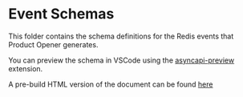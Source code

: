 # Event Schemas

This folder contains the schema definitions for the Redis events that Product Opener generates.

You can preview the schema in VSCode using the [asyncapi-preview](https://marketplace.visualstudio.com/items?itemName=asyncapi.asyncapi-preview) extension.

A pre-build HTML version of the document can be found [here](./openfoodfacts-server.html)
